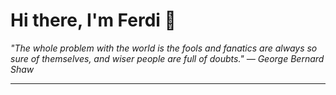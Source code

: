 <h1>Hi there, I'm Ferdi 👋</h1>

<p><em>
  "The whole problem with the world is the fools and fanatics are always so sure of themselves, and wiser people are full of doubts." — George Bernard Shaw
</em></p>

---
